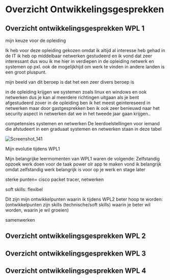 # Overzicht Ontwikkelingsgesprekken

## Overzicht ontwikkelingsgesprekken WPL 1
mijn keuze voor de opleiding

Ik heb voor deze opleiding gekozen omdat ik altijd al interesse heb gehad in de IT
ik heb op middelbaar netwerken gestudeerd en ik vond dat zeer interessant dus wou ik me hier in verdiepen in de 
opleiding netwerk en systemen op pxl.
ook de mogelijkhijd om werk te vinden in andere landen is een groot pluspunt.

mijn beeld van dit beroep is dat het een zeer divers beroep is

in de opleiding krijgen we systemen zoals linux en windows 
en ook netwerken dus je kan al meerdere richtingen uitgaan als je bent afgestudeerd 
zover in de opleiding ben ik het meest geintereseerd in netwerken maar door gastgesprekken 
ben ik ook zeer benieuwd naar het security aspect in netwerken dat we in het tweede jaar gaan krijgen..

competensies systemen en netwerken
De leerdoelstellingen voor iemand die afstudeert in een graduaat systemen en netwerken staan in deze tabel


![Screenshot_141](https://github.com/PXL-Digital-SNE-Werkplekleren/portfolio-JordiColaersPXL/assets/148558939/12a2fe3e-c82e-45ce-ae7b-18586b5ea66d)


Mijn evolutie tijdens WPL1

Mijn belangrijke leermomenten van WPL1 waren de volgende:
Zelfstandig opzoek werk doen voor de taak power olr app te maken vond ik belangrijk omdat zelfstandig werk belangrijk is voor op je werk en stage later


sterke punten=
cisco packet tracer, netwerken

soft skills:
flexibel

Dit zijn mijn ontwikkelpunten waarin ik tijdens WPL2 beter hoop te worden:
(ontwikkelpunten zijn skills (technische/soft skills) waarin je beter wil worden, waarin je wil groeien)

samenwerken




## Overzicht ontwikkelingsgesprekken WPL 2

## Overzicht ontwikkelingsgesprekken WPL 3

## Overzicht ontwikkelingsgesprekken WPL 4
